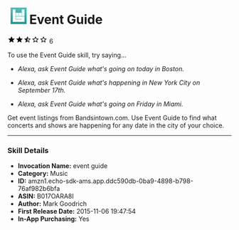 # &nbsp;<img src="app_icon" alt="Event Guide icon" width="36"> Event Guide
![2.6 stars](../../../images/ic_star_black_18dp_1x.png)![2.6 stars](../../../images/ic_star_black_18dp_1x.png)![2.6 stars](../../../images/ic_star_half_black_18dp_1x.png)![2.6 stars](../../../images/ic_star_border_black_18dp_1x.png)![2.6 stars](../../../images/ic_star_border_black_18dp_1x.png) 6

To use the Event Guide skill, try saying...

* *Alexa, ask Event Guide what's going on today in Boston.*

* *Alexa, ask Event Guide what's happening in New York City on September 17th.*

* *Alexa, ask Event Guide what's going on Friday in Miami.*

Get event listings from Bandsintown.com. Use Event Guide to find what concerts and shows are happening for any date in the city of your choice.

***

### Skill Details

* **Invocation Name:** event guide
* **Category:** Music
* **ID:** amzn1.echo-sdk-ams.app.ddc590db-0ba9-4898-b798-76af982b6bfa
* **ASIN:** B017OARA8I
* **Author:** Mark Goodrich
* **First Release Date:** 2015-11-06 19:47:54
* **In-App Purchasing:** Yes
